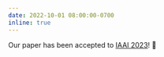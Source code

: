 ```yaml
---
date: 2022-10-01 08:00:00-0700
inline: true
---
```


Our paper has been accepted to [IAAI 2023](https://aaai.org/Conferences/IAAI/iaai.php)! :tada: